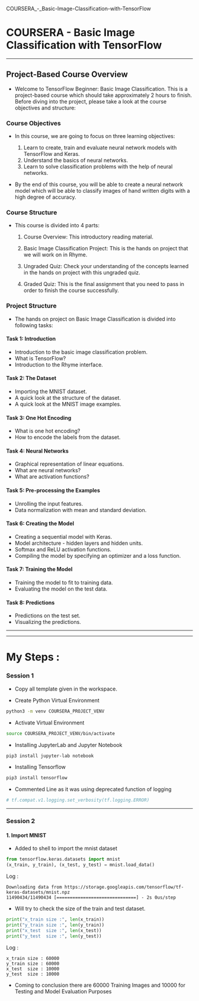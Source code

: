 COURSERA_-_Basic-Image-Classification-with-TensorFlow
# COURSERA - Basic Image Classification with TensorFlow

---

## Project-Based Course Overview
- Welcome to TensorFlow Beginner: Basic Image Classification. This is a project-based course which should take approximately 2 hours to finish. Before diving into the project, please take a look at the course objectives and structure:

### Course Objectives
- In this course, we are going to focus on three learning objectives:

  1. Learn to create, train and evaluate neural network models with TensorFlow and Keras.
  2. Understand the basics of neural networks.
  3. Learn to solve classification problems with the help of neural networks.

- By the end of this course, you will be able to create a neural network model which will be able to classify images of hand written digits with a high degree of accuracy.

### Course Structure
- This course is divided into 4 parts:

  1. Course Overview: This introductory reading material.

  2. Basic Image Classification Project: This is the hands on project that we will work on in Rhyme.

  3. Ungraded Quiz: Check your understanding of the concepts learned in the hands on project with this ungraded quiz.

  4. Graded Quiz: This is the final assignment that you need to pass in order to finish the course successfully.

### Project Structure
- The hands on project on Basic Image Classification is divided into following tasks:

#### Task 1: Introduction
- Introduction to the basic image classification problem.
- What is TensorFlow?
- Introduction to the Rhyme interface.

#### Task 2: The Dataset
- Importing the MNIST dataset.
- A quick look at the structure of the dataset.
- A quick look at the MNIST image examples.

#### Task 3: One Hot Encoding
- What is one hot encoding?
- How to encode the labels from the dataset.

#### Task 4: Neural Networks
- Graphical representation of linear equations.
- What are neural networks?
- What are activation functions?

#### Task 5: Pre-processing the Examples
- Unrolling the input features.
- Data normalization with mean and standard deviation.

#### Task 6: Creating the Model
- Creating a sequential model with Keras.
- Model architecture - hidden layers and hidden units.
- Softmax and ReLU activation functions.
- Compiling the model by specifying an optimizer and a loss function.

#### Task 7: Training the Model
- Training the model to fit to training data.
- Evaluating the model on the test data.

#### Task 8: Predictions
- Predictions on the test set.
- Visualizing the predictions.

---
---


# My Steps :

### Session 1

- Copy all template given in the workspace.

- Create Python Virtual Environment
```bash
python3 -m venv COURSERA_PROJECT_VENV
```

- Activate Virtual Environment
```bash
source COURSERA_PROJECT_VENV/bin/activate
```

- Installing JupyterLab and Jupyter Notebook
```bash
pip3 install jupyter-lab notebook
```

- Installing Tensorflow
```bash
pip3 install tensorflow
```

- Commented Line as it was using deprecated function of logging
```python
# tf.compat.v1.logging.set_verbosity(tf.logging.ERROR)
```

---

### Session 2

#### 1. Import MNIST

- Added to shell to import the mnist dataset
```python
from tensorflow.keras.datasets import mnist
(x_train, y_train), (x_test, y_test) = mnist.load_data()
```
  Log : 
  ```text
  Downloading data from https://storage.googleapis.com/tensorflow/tf-keras-datasets/mnist.npz
  11490434/11490434 [==============================] - 2s 0us/step
  ```

- Will try to check the size of the train and test dataset.
```python
print("x_train size :", len(x_train))
print("y_train size :", len(y_train))
print("x_test  size :", len(x_test))
print("y_test  size :", len(y_test))
```
  Log : 
  ```text
  x_train size : 60000
  y_train size : 60000
  x_test  size : 10000
  y_test  size : 10000
  ```
  - Coming to conclusion there are 60000 Training Images and 10000 for Testing and Model Evaluation Purposes

